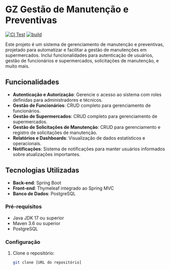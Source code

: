# GZ Gestão de Manutenção e Preventivas

[![CI Test](https://github.com/gabrizord/GZGestao/actions/workflows/test-maven.yml/badge.svg)](https://github.com/gabrizord/GZGestao/actions/workflows/test-maven.yml)
[![build](https://github.com/gabrizord/GZGestao/actions/workflows/maven.yml/badge.svg)](https://github.com/gabrizord/GZGestao/actions/workflows/maven.yml)

Este projeto é um sistema de gerenciamento de manutenção e preventivas, projetado para automatizar e facilitar a gestão de manutenções em supermercados. Inclui funcionalidades para autenticação de usuários, gestão de funcionários e supermercados, solicitações de manutenção, e muito mais.

## Funcionalidades

- **Autenticação e Autorização**: Gerencie o acesso ao sistema com roles definidas para administradores e técnicos.
- **Gestão de Funcionários**: CRUD completo para gerenciamento de funcionários.
- **Gestão de Supermercados**: CRUD completo para gerenciamento de supermercados.
- **Gestão de Solicitações de Manutenção**: CRUD para gerenciamento e registro de solicitações de manutenção.
- **Relatórios e Dashboards**: Visualização de dados estatísticos e operacionais.
- **Notificações**: Sistema de notificações para manter usuários informados sobre atualizações importantes.

## Tecnologias Utilizadas

- **Back-end**: Spring Boot
- **Front-end**: Thymeleaf integrado ao Spring MVC
- **Banco de Dados**: PostgreSQL

### Pré-requisitos

- Java JDK 17 ou superior
- Maven 3.6 ou superior
- PostgreSQL

### Configuração

1. Clone o repositório:
   ```bash
   git clone [URL do repositório]
